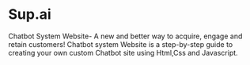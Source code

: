 # Sup.ai
Chatbot System Website- A new and better way to acquire, engage and retain customers!
Chatbot system Website is a step-by-step guide to creating your own custom Chatbot site using Html,Css and Javascript.

